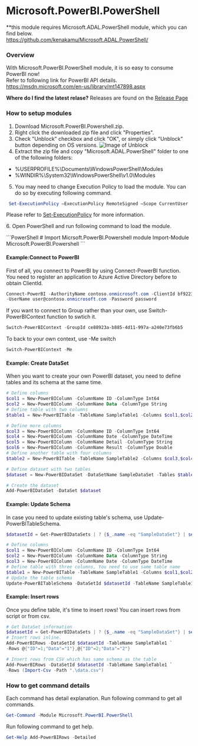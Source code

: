 # Microsoft.PowerBI.PowerShell
**this module requires Microsoft.ADAL.PowerShell module, which you can find below.<br/>
https://github.com/kenakamu/Microsoft.ADAL.PowerShell/

### Overview 
With Microsoft.PowerBI.PowerShell module, it is so easy to consume PowerBI now!<br/>
Refer to following link for PowerBI API details.<br/>
https://msdn.microsoft.com/en-us/library/mt147898.aspx

**Where do I find the latest relase?**
Releases are found on the [Release Page](https://github.com/kenakamu/Microsoft.PowerBI.PowerShell/releases)

### How to setup modules
1. Download Microsoft.PowerBI.Powershell.zip.
2. Right click the downloaded zip file and click "Properties". 
3. Check "Unblock" checkbox and click "OK", or simply click "Unblock" button depending on OS versions. 
![Image of Unblock](https://i1.gallery.technet.s-msft.com/powershell-functions-for-16c5be31/image/file/142582/1/unblock.png)
4. Extract the zip file and copy "Microsoft.ADAL.PowerShell" folder to one of the following folders:<br/>
  * %USERPROFILE%\Documents\WindowsPowerShell\Modules<br/>
  * %WINDIR%\System32\WindowsPowerShell\v1.0\Modules<br/>
5. You may need to change Execution Policy to load the module. You can do so by executing following command. 
```PowerShell
 Set-ExecutionPolicy –ExecutionPolicy RemoteSigned –Scope CurrentUser
```
Please refer to 
[Set-ExecutionPolicy](https://technet.microsoft.com/en-us/library/ee176961.aspx) 
for more information.
<p>6. Open PowerShell and run following command to load the module. </p> 
```PowerShell
# Import Micrsoft.PowerBI.Powershell module 
Import-Module Microsoft.PowerBI.Powershell
```

#### Example:Connect to PowerBI
First of all, you connect to PowerBI by using Connect-PowerBI function. <br/>
You need to register an application to Azure Active Directory before to obtain ClientId.
```PowerShell
Connect-PowerBI -AuthorityName contoso.onmicrosoft.com -ClientId bf922382-cdc4-43d4-995c-0f90ecdeda21 `
-UserName user@contoso.onmicrosoft.com -Password password
```

If you want to connect to Group rather than your own, use Switch-PowerBIContext function to swtich it.
```PowerShell
Switch-PowerBIContext -GroupId ce88923a-b885-4d11-997a-a240e73fb6b5
```
To back to your own context, use -Me switch
```PowerShell
Switch-PowerBIContext -Me
```
#### Example: Create DataSet
When you want to create your own PowerBI dataset, you need to define tables and its schema at the same time.
```PowerShell
# Define columns
$col1 = New-PowerBIColumn -ColumnName ID -ColumnType Int64
$col2 = New-PowerBIColumn -ColumnName Data -ColumnType String
# Define table with two columns
$table1 = New-PowerBITable -TableName SampleTable1 -Columns $col1,$col2

# Define more columns
$col3 = New-PowerBIColumn -ColumnName ID -ColumnType Int64
$col4 = New-PowerBIColumn -ColumnName Date -ColumnType DateTime
$col5 = New-PowerBIColumn -ColumnName Detail -ColumnType String
$col6 = New-PowerBIColumn -ColumnName Result -ColumnType Double
# Define another table with four columns
$table2 = New-PowerBITable -TableName SampleTable2 -Columns $col3,$col4,$col5,$col6

# Define dataset with two tables
$dataset = New-PowerBIDataSet -DataSetName SampleDataSet -Tables $table1,$table2

# Create the dataset
Add-PowerBIDataSet -DataSet $dataset
```
#### Example: Update Schema
In case you need to update existing table's schema, use Update-PowerBITableSchema.
```PowerShell
$datasetId = Get-PowerBIDataSets | ? {$_.name -eq "SampleDataSet"} | select id

# Define columns
$col1 = New-PowerBIColumn -ColumnName ID -ColumnType Int64
$col2 = New-PowerBIColumn -ColumnName Data -ColumnType String
$col3 = New-PowerBIColumn -ColumnName Date -ColumnType DateTime
# Define table with three columns, You need to use same table name
$table1 = New-PowerBITable -TableName SampleTable1 -Columns $col1,$col2,$col3
# Update the table schema
Update-PowerBITableSchema -DataSetId $datasetId -TableName SampleTable1
```
#### Example: Insert rows
Once you define table, it's time to insert rows! You can insert rows from script or from csv.
```PowerShell
# Get DataSet information
$datasetId = Get-PowerBIDataSets | ? {$_.name -eq "SampleDataSet"} | select id
# Insert rows inline.
Add-PowerBIRows -DataSetId $datasetId -TableName SampleTable1 `
-Rows @{"ID"=1;"Data"="1"},@{"ID"=2;"Data"="2"}

# Insert rows from CSV which has same schema as the table
Add-PowerBIRows -DataSetId $datasetId -TableName SampleTable1 `
-Rows (Import-Csv -Path ".\data.csv")
```
### How to get command details
Each command has detail explanation.
Run following command to get all commands.
```PowerShell
Get-Command -Module Microsoft.PowerBI.PowerShell
```
Run following command to get help.
```PowerShell
Get-Help Add-PowerBIRows -Detailed
```
